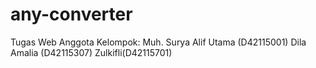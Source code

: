 # any-converter
Tugas Web
Anggota Kelompok:
Muh. Surya Alif Utama (D42115001)
Dila Amalia (D42115307)
Zulkifli(D42115701)
